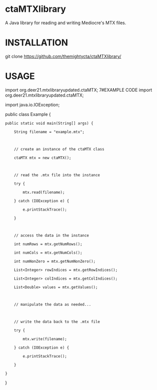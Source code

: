 # ctaMTXlibrary
A Java library for reading and writing Mediocre's MTX files.
# INSTALLATION
git clone https://github.com/themightycta/ctaMTXlibrary/
# USAGE
import org.deer21.mtxlibraryupdated.ctaMTX;
7#EXAMPLE CODE
import org.deer21.mtxlibraryupdated.ctaMTX;

import java.io.IOException;

public class Example {

    public static void main(String[] args) {

        String filename = "example.mtx";

        

        // create an instance of the ctaMTX class

        ctaMTX mtx = new ctaMTX();

        

        // read the .mtx file into the instance

        try {

            mtx.read(filename);

        } catch (IOException e) {

            e.printStackTrace();

        }

        

        // access the data in the instance

        int numRows = mtx.getNumRows();

        int numCols = mtx.getNumCols();

        int numNonZero = mtx.getNumNonZero();

        List<Integer> rowIndices = mtx.getRowIndices();

        List<Integer> colIndices = mtx.getColIndices();

        List<Double> values = mtx.getValues();

        

        // manipulate the data as needed...

        

        // write the data back to the .mtx file

        try {

            mtx.write(filename);

        } catch (IOException e) {

            e.printStackTrace();

        }

    }

}


